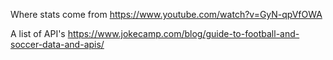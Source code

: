 Where stats come from https://www.youtube.com/watch?v=GyN-qpVfOWA

A list of API's https://www.jokecamp.com/blog/guide-to-football-and-soccer-data-and-apis/
